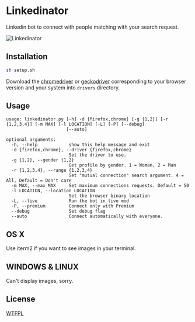 # Linkedinator

Linkedin bot to connect with people matching with your search request.

![Linkedinator](https://www.zupimages.net/up/20/10/sq8g.png)

## Installation

```bash
sh setup.sh
```
Download the [chromedriver](https://sites.google.com/a/chromium.org/chromedriver/) or [geckodriver](https://github.com/mozilla/geckodriver/releases/tag/v0.26.0) corresponding to your browser version and your system into `drivers` directory.

## Usage

```
usage: linkedinator.py [-h] -d {firefox,chrome} [-g {1,2}] [-r {1,2,3,4}] [-m MAX] [-l LOCATION] [-L] [-P] [--debug]
                       [--auto]

optional arguments:
  -h, --help            show this help message and exit
  -d {firefox,chrome}, --driver {firefox,chrome}
                        Set the driver to use.
  -g {1,2}, --gender {1,2}
                        Get profile by gender. 1 = Woman, 2 = Man
  -r {1,2,3,4}, --range {1,2,3,4}
                        Set "mutual connection" search argument. 4 = All, Default = Don't care
  -m MAX, --max MAX     Set maximum connections requests. Default = 50
  -l LOCATION, --location LOCATION
                        Set the browser binary location
  -L, --live            Run the bot in live mod
  -P, --premium         Connect only with Premium
  --debug               Set debug flag
  --auto                Connect automatically with everyone.
```

## OS X
Use iterm2 if you want to see images in your terminal.

## WINDOWS & LINUX
Can't display images, sorry.

## License
[WTFPL](http://www.wtfpl.net/)
